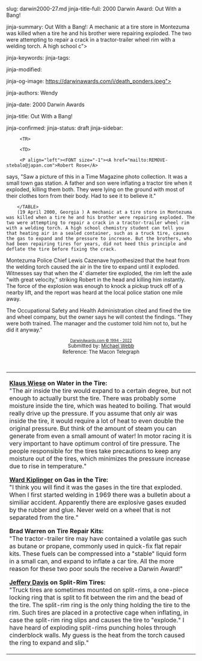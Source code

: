 slug: darwin2000-27.md
jinja-title-full: 2000 Darwin Award: Out With a Bang!

jinja-summary: Out With a Bang!: A mechanic at a tire store in Montezuma was killed when a tire he and his brother were repairing exploded. The two were attempting to repair a crack in a tractor-trailer wheel rim with a welding torch. A high school c">

jinja-keywords:
jinja-tags:

jinja-modified:

jinja-og-image: https://darwinawards.com/i/death_ponders.jpeg">

jinja-authors: Wendy

jinja-date: 2000 Darwin Awards


jinja-title: Out With a Bang!


jinja-confirmed:
jinja-status: draft
jinja-sidebar: <TABLE width="100" border="0" align="right" cellspacing="3" cellpadding="6" background="/i/bgtable.gif">

		 <TR>

		 <TD>

		 <P align="left"><FONT size="-1"><A href="mailto:REMOVE-stebalo@japan.com">Robert Rose</A>
says, &quot;Saw a picture of this in a Time Magazine photo collection. It was a small town gas station. A father and son were inflating a tractor tire when it exploded, killing them both. They were lying on the ground with most of their clothes torn from their body. Had to see it to believe it.&quot;</FONT></P>
		 </TD>
		 </TR>

		</TABLE>
		(19 April 2000, Georgia ) A mechanic at a tire store in Montezuma was killed when a tire he and his brother were repairing exploded. The two were attempting to repair a crack in a tractor-trailer wheel rim with a welding torch. A high school chemistry student can tell you that heating air in a sealed container, such as a truck tire, causes the gas to expand and the pressure to increase. But the brothers, who had been repairing tires for years, did not heed this principle and deflate the tire before fixing the crack.

Montezuma Police Chief Lewis Cazenave hypothesized that the heat from the welding torch caused the air in the tire to expand until it exploded. Witnesses say that when the 4' diameter tire exploded, the rim left the axle "with great velocity," striking Robert in the head and killing him instantly. The force of the explosion was enough to knock a pickup truck off of a nearby lift, and the report was heard at the local police station one mile away.

The Occupational Safety and Health Administration cited and fined the tire and wheel company, but the owner says he will contest the findings. "They were both trained. The manager and the customer told him not to, but he did it anyway." <!-- Robert Wayne Johnson Jr., 21, of Cordele, and his brother Wendell Johnson, 31 -->
<P align="center"><FONT size="-7"><A href="http://darwinawards.com/misc/copyright.html">DarwinAwards.com &copy; 1994 - 2022<BR>
</A></FONT><FONT size="-1">Submitted by: <A href="mailto:REMOVE-mwebbdr98@aol.com">Michael Webb<BR>
</A></FONT><FONT size="-1">Reference: The Macon Telegraph</FONT>

<!--#include virtual="/inc/votebar_viewvoteonly" -->

<TABLE border=0 cellspacing=5 cellpadding=10 background="/i/white.gif">
<TR valign="top">
<TD bgcolor="#FFFFFF">
<P align="left"><A href="mailto:REMOVE-k_wiese@hotmail.com"><B>Klaus Wiese</B></A><B>
on Water in the Tire:<BR>
</B>&quot;The air inside the tire would expand to a certain degree, but
not enough to actually burst the tire. There was probably some moisture inside the tire, which was heated to boiling.
That would really drive up the pressure. If you assume that only air was inside the tire, it would require a lot of heat to even double the
original pressure. But think of the amount of steam you can generate from even a small amount of
water!
In motor racing it is very important to have optimum control of tire
pressure. The people responsible for the tires take precautions to keep any moisture out of the tires, which minimizes the pressure increase due to rise in temperature.&quot;
<P align="left"><A href="mailto:REMOVE-wskiplinger@yahoo.com"><B>Ward Kiplinger</B></A><B>
on Gas in the Tire:<BR>
</B>&quot;I think you will find it was the gases in the tire that exploded. When I first started welding in 1969 there was a bulletin about a similiar accident. Apparently there are explosive gases exuded by the rubber and glue. Never weld on a wheel that is not separated from the tire.&quot;
<P align="left"><B>Brad Warren on Tire Repair Kits:<BR>
</B>&quot;The tractor-trailer tire may have contained a volatile gas such as butane or propane, commonly used in quick-fix flat repair kits. These fuels can be compressed into a "stable" liquid form in a small can, and expand to inflate a car tire. All the more reason for these two poor souls the receive a Darwin Award!&quot;
<P align="left"><A href="mailto:REMOVE-10x@beachin.net"><B>Jeffery Davis</B></A><B>
on Split-Rim Tires:</B><BR>
&quot;Truck tires are sometimes mounted on split-rims, a one-piece locking ring that is split to fit between the rim and the bead of the tire. The split-rim ring is the only thing holding the tire to the rim.
Such tires are placed in a protective cage when inflating, in case the split-rim ring slips and causes the tire to "explode." I have heard of exploding split-rims punching holes through cinderblock walls. My guess is the heat from the torch caused the ring to expand and slip.&quot;


</H2>
</CENTER>

<!--#include file=nav_2000.html -->


